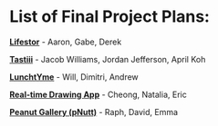 # List of Final Project Plans:



**[Lifestor](https://github.com/yale-stc-developer-curriculum/YEI-STC-Bootcamp-2013/wiki/Lifestor)** - Aaron, Gabe, Derek

**[Tastiii](https://github.com/yale-stc-developer-curriculum/YEI-STC-Bootcamp-2013/wiki/Final-Project:--Jacob,-Jordan,-and-April)** - Jacob Williams, Jordan Jefferson, April Koh

**[LunchtYme](https://github.com/yale-stc-developer-curriculum/YEI-STC-Bootcamp-2013/wiki/LunchtYme)** - Will, Dimitri, Andrew

**[Real-time Drawing App](https://github.com/yale-stc-developer-curriculum/YEI-STC-Bootcamp-2013/wiki/Final-Project:-Real-time-Drawing-App)** - Cheong, Natalia, Eric

**[Peanut Gallery (pNutt)](https://github.com/yale-stc-developer-curriculum/YEI-STC-Bootcamp-2013/wiki/PeanutGallery)** - Raph, David, Emma